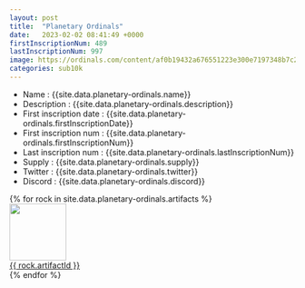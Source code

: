 ```yaml
---
layout: post
title:  "Planetary Ordinals"
date:   2023-02-02 08:41:49 +0000
firstInscriptionNum: 489
lastInscriptionNum: 997
image: https://ordinals.com/content/af0b19432a676551223e300e7197348b7c225cb7b31d0d7c6e246e382cbf6f81i0
categories: sub10k
---
```

- Name : {{site.data.planetary-ordinals.name}}
- Description : {{site.data.planetary-ordinals.description}}
- First inscription date : {{site.data.planetary-ordinals.firstInscriptionDate}}
- First inscription num : {{site.data.planetary-ordinals.firstInscriptionNum}}
- Last inscription num : {{site.data.planetary-ordinals.lastInscriptionNum}}
- Supply : {{site.data.planetary-ordinals.supply}}
- Twitter : {{site.data.planetary-ordinals.twitter}}
- Discord : {{site.data.planetary-ordinals.discord}}

<div class="grid-container">
    {% for rock in site.data.planetary-ordinals.artifacts  %}
        <div class="grid-item">
            <img src="https://ordinals.com/content/{{rock.inscriptionId}}" width="100" height="100"/><br>
            <a href="https://ordinals.com/inscription/{{rock.inscriptionId}}" target="_blank">{{ rock.artifactId }}</a>
        </div>
    {% endfor %}
</div>